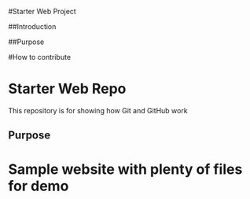 #Starter Web Project

##Introduction

##Purpose

#How to contribute


# Starter Web Repo

This repository is for showing how Git and GitHub work

## Purpose

# Sample website with plenty of files for demo

